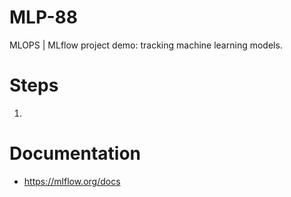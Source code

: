 # MLP-88
MLOPS | MLflow project demo: tracking machine learning models.

# Steps
1. 


# Documentation
- https://mlflow.org/docs
